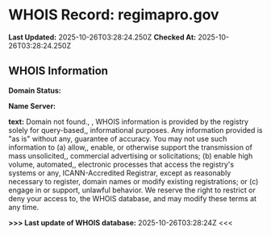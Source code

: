 # WHOIS Record: regimapro.gov

**Last Updated:** 2025-10-26T03:28:24.250Z
**Checked At:** 2025-10-26T03:28:24.250Z

## WHOIS Information

**Domain Status:** 

**Name Server:** 

**text:** Domain not found., , WHOIS information is provided by the registry solely for query-based,, informational purposes. Any information provided is "as is" without any, guarantee of accuracy. You may not use such information to (a) allow,, enable, or otherwise support the transmission of mass unsolicited,, commercial advertising or solicitations; (b) enable high volume, automated,, electronic processes that access the registry's systems or any, ICANN-Accredited Registrar, except as reasonably necessary to register, domain names or modify existing registrations; or (c) engage in or support, unlawful behavior. We reserve the right to restrict or deny your access to, the WHOIS database, and may modify these terms at any time.

**>>> Last update of WHOIS database:** 2025-10-26T03:28:24Z <<<


